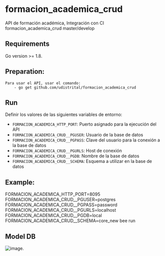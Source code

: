 # formacion_academica_crud
API de formación académica, Integración con CI
formacion_academica_crud master/develop
 ## Requirements
Go version >= 1.8.
 ## Preparation:
    Para usar el API, usar el comando:
        - go get github.com/udistrital/formacion_academica_crud
 ## Run
 Definir los valores de las siguientes variables de entorno:
  - `FORMACION_ACADEMICA_HTTP_PORT`: Puerto asignado para la ejecución del API
 - `FORMACION_ACADEMICA_CRUD__PGUSER`: Usuario de la base de datos
 - `FORMACION_ACADEMICA_CRUD__PGPASS`: Clave del usuario para la conexión a la base de datos  
 - `FORMACION_ACADEMICA_CRUD__PGURLS`: Host de conexión
 - `FORMACION_ACADEMICA_CRUD__PGDB`: Nombre de la base de datos
 - `FORMACION_ACADEMICA_CRUD__SCHEMA`: Esquema a utilizar en la base de datos
 ## Example:
FORMACION_ACADEMICA_HTTP_PORT=8095 FORMACION_ACADEMICA_CRUD__PGUSER=postgres FORMACION_ACADEMICA_CRUD__PGPASS=password FORMACION_ACADEMICA_CRUD__PGURLS=localhost FORMACION_ACADEMICA_CRUD__PGDB=local FORMACION_ACADEMICA_CRUD__SCHEMA=core_new bee run
 ## Model DB
![image](https://github.com/udistrital/formacion_academica_crud/blob/dev/modelo_formacion_academica.png).
